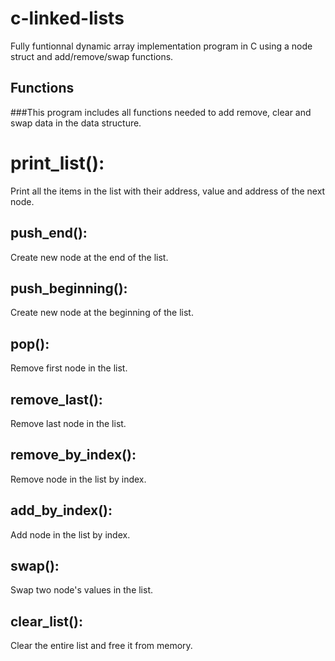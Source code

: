 # c-linked-lists
Fully funtionnal dynamic array implementation program in C using a node struct and add/remove/swap functions.

## Functions
###This program includes all functions needed to add remove, clear and swap data in the data structure.

# print_list():
Print all the items in the list with their address, value and address of the next node.

## push_end():
 Create new node at the end of the list.

## push_beginning():
Create new node at the beginning of the list.

## pop():
Remove first node in the list.

## remove_last():
Remove last node in the list.

## remove_by_index():
Remove node in the list by index.

## add_by_index():
Add node in the list by index.

## swap():
Swap two node's values in the list.

## clear_list():
Clear the entire list and free it from memory.
